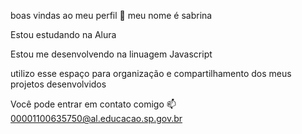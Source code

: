boas vindas ao meu perfil 💙
meu nome é sabrina

Estou estudando na Alura

Estou me desenvolvendo na linuagem Javascript

utilizo esse espaço para organização e compartilhamento dos meus projetos desenvolvidos

 Você pode entrar em contato comigo 📫
 00001100635750@al.educacao.sp.gov.br

